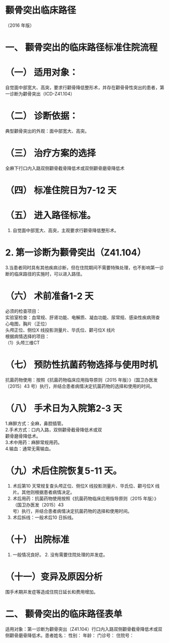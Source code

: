 # 颧骨突出临床路径  
（2016 年版）  
# 一、 颧骨突出的临床路径标准住院流程  
# （一） 适用对象：  
自觉面中部宽大、高突，要求行颧骨降低整形术，并存在颧骨骨性突出的患者，第一诊断为颧骨突出（ICD-Z41.104）  
# （二） 诊断依据：  
典型颧骨突出的外观：面中部宽大、高突。  
# （三） 治疗方案的选择  
全麻下行口内入路双侧颧骨截骨降低术或双侧颧骨磨骨降低术  
# （四） 标准住院日为7-12 天  
# （五） 进入路径标准。  
1. 自觉面中部宽大、高突，主观要求行颧骨降低整形术。  
# 2. 第一诊断为颧骨突出（Z41.104）  
3.当患者同时具有其他疾病诊断，但在住院期间不需要特殊处理，也不影响第一诊断的临床路径的实施时，可以进入路径。  
# （六） 术前准备1-2 天  
必须的检查项目：  
实验室检查：血常规、肝肾功能、电解质、凝血功能、尿常规、感染性疾病筛查  
心电图，胸片（正位）  
头颅正位、侧位X 线投影测量片、华氏位、颧弓位X 线片  
根据病情选择的项目：  
（1）头颅三维CT  
# （七） 预防性抗菌药物选择与使用时机  
抗菌药物使用：按照《抗菌药物临床应用指导原则（2015 年版）》（国卫办医发〔2015〕43 号）执行，并结合患者病情决定抗菌药物的选择和使用的时间。  
# （八） 手术日为入院第2-3 天  
1.麻醉方式：全麻，鼻腔插管。  
2.手术方式：口内入路，双侧颧骨截骨降低术或双  
颧骨磨骨降低术。  
3.术中用药：麻醉常规用药。  
4.输血：通常无需输血。  
# （九）术后住院恢复5-11 天。  
1. 术后第10 天常规复查头颅正位、侧位X 线投影测量片、华氏位、颧弓位X 线片。其他则根据患者病情决定。  
2. 术后用药：抗菌药物使用按照《抗菌药物临床应用指导原则（2015 年版）》（国卫办医发〔2015〕43  
号）执行，并结合患者病情决定抗菌药物的选择和使用时间。  
3. 术后拆线：一般术后10 日拆线。  
# （十） 出院标准  
1. 一般情况良好。 2. 没有需要住院处理的并发症。  
# （十一）变异及原因分析  
围手术期并发症等造成住院日延长和费用增加。  
# 二、 颧骨突出的临床路径表单  
适用对象：第一诊断为颧骨突出（Z41.104）行口内入路双侧颧骨截骨降低术或双侧颧骨磨骨降低术。患者姓名：            性别：      年龄：      门诊号：        住院号：  
